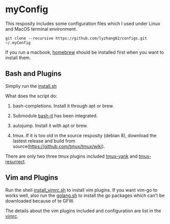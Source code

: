 # myConfig  

This resposity includes some configuration files which I used under Linux and MacOS terminal environment.

`git clone --recursive https://github.com/lyzhang02/configs.git ~/.myConfig`

If you run a macbook, [homebrew](https://brew.sh/) should be installed first when you want to install them.

## Bash and Plugins

Simpliy run the [install.sh](https://github.com/lyzhang02/myConfig/blob/master/bash_config/install.sh)

What does the script do:

1. bash-completions. Install it through apt or brew.

2. Submodule [bash-it](https://github.com/lyzhang02/myConfig/tree/master/bash_config/bash_plugins) has been integrated.

3. autojump. Install it with apt or brew.

4. tmux. If it is too old in the source resposity (debian 8), download the lastest release and build from source(https://github.com/tmux/tmux/wiki).

There are only two three tmux plugins included [tmux-yank](https://github.com/tmux-plugins/tmux-yank) and [tmux-resurrect](https://github.com/tmux-plugins/tmux-resurrect).

## Vim and Plugins

Run the shell [install_vimrc.sh](https://github.com/lyzhang02/myConfig/tree/master/vim_config/install_vimrc.sh) to install vim plugins. If you want vim-go to works well, also run the [golang.sh](https://github.com/lyzhang02/myConfig/tree/master/vim_config/golang.sh) to install the go packages which can't be downloaded because of te GFW.

The details about the vim plugins included and configuration are list in the [vimrc](https://github.com/lyzhang02/myConfig/tree/master/vim_config/vimrc).
